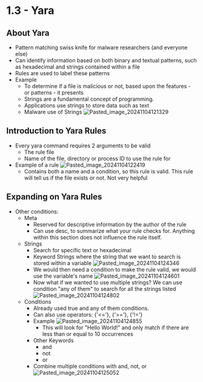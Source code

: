 # 1.3 - Yara

## About Yara
- Pattern matching swiss knife for malware researchers (and everyone else)
- Can identify information based on both binary and textual patterns, such as hexadecimal and strings contained within a file
- Rules are used to label these patterns
- Example
	- To determine if a file is malicious or not, based upon the features - or patterns - it presents
	- Strings are a fundamental concept of programming.
	- Applications use strings to store data such as text
	- Malware use of Strings
![Pasted_image_20241104121329](//assets/Pasted_image_20241104121329.webp)
## Introduction to Yara Rules
- Every yara command requires 2 arguments to be valid
	- The rule file
	- Name of the file, directory or process ID to use the rule for
- Example of a rule
![Pasted_image_20241104122419](//assets/Pasted_image_20241104122419.webp)
	- Contains both a name and a condition, so this rule is valid. This rule will tell us if the file exists or not. Not very helpful
## Expanding on Yara Rules
- Other conditions:
	- Meta
		- Reserved for descriptive information by the author of the rule
		- Can use desc, to summarize what your rule checks for. Anything within this section does not influence the rule itself.
	- Strings
		- Search for specific text or hexadecimal
		- Keyword Strings where the string that we want to search is stored within a variable
![Pasted_image_20241104124346](//assets/Pasted_image_20241104124346.webp)
		- We would then need a condition to make the rule valid, we would use the variable's name
![Pasted_image_20241104124601](//assets/Pasted_image_20241104124601.webp)
		- Now what if we wanted to use multiple strings? We can use condition "any of them" to search for all the strings listed
![Pasted_image_20241104124802](//assets/Pasted_image_20241104124802.webp)
	- Conditions
		- Already used true and any of them conditions.
		- Can also use operators: {'<='}, {'>='}, {'!='}
		- Example
![Pasted_image_20241104124855](//assets/Pasted_image_20241104124855.webp)
			- This will look for "Hello World!" and only match if there are less than or equal to 10 occurrences
		- Other Keywords
			- and
			- not
			- or
		- Combine multiple conditions with and, not, or
![Pasted_image_20241104125052](//assets/Pasted_image_20241104125052.webp)
